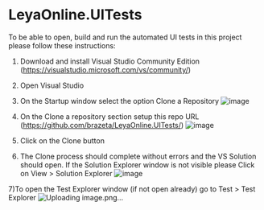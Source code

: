 # LeyaOnline.UITests
To be able to open, build and run the automated UI tests in this project please follow these instructions:
1) Download and install Visual Studio Community Edition (https://visualstudio.microsoft.com/vs/community/)
2) Open Visual Studio
3) On the Startup window select the option Clone a Repository
![image](https://github.com/user-attachments/assets/61ae428b-f673-4334-91bf-d0896ff53a49)

4) On the Clone a repository section setup this repo URL (https://github.com/brazeta/LeyaOnline.UITests/)
![image](https://github.com/user-attachments/assets/c20ff97b-e515-4535-a583-c84a8eb494f0)

5) Click on the Clone button
6) The Clone process should complete without errors and the VS Solution should open. If the Solution Explorer window is not visible please Click on View > Solution Explorer
![image](https://github.com/user-attachments/assets/ec43d786-26f7-4a9a-beda-8a0b7667c145)

7)To open the Test Explorer window (if not open already) go to Test > Test Explorer
![Uploading image.png…]()
